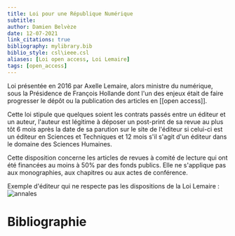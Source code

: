 ```yaml
---
title: Loi pour une République Numérique
subtitle:
author: Damien Belvèze
date: 12-07-2021
link_citations: true
bibliography: mylibrary.bib
biblio_style: csl\ieee.csl
aliases: [Loi open access, Loi Lemaire]
tags: [open_access]
---
```


Loi présentée en 2016 par Axelle Lemaire, alors ministre du numérique, sous la Présidence de François Hollande dont l'un des enjeux était de faire progresser le dépôt ou la publication des articles en [[open access]]. 

Cette loi stipule que quelques soient les contrats passés entre un éditeur et un auteur, l'auteur est légitime à déposer un post-print de sa revue au plus tôt 6 mois après la date de sa parution sur le site de l'éditeur si celui-ci est un éditeur en Sciences et Techniques et 12 mois s'il s'agit d'un éditeur dans le domaine des Sciences Humaines. 

Cette disposition concerne les articles de revues à comité de lecture qui ont été financées au moins à 50% par des fonds publics. Elle ne s'applique pas aux monographies, aux chapitres ou aux actes de conférence. 

Exemple d'éditeur qui ne respecte pas les dispositions de la Loi Lemaire : 
![annales](annaleshss.jpg)




# Bibliographie
